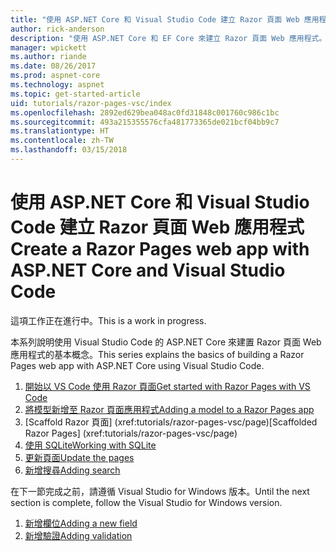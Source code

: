 ```yaml
---
title: "使用 ASP.NET Core 和 Visual Studio Code 建立 Razor 頁面 Web 應用程式"
author: rick-anderson
description: "使用 ASP.NET Core 和 EF Core 來建立 Razor 頁面 Web 應用程式。"
manager: wpickett
ms.author: riande
ms.date: 08/26/2017
ms.prod: aspnet-core
ms.technology: aspnet
ms.topic: get-started-article
uid: tutorials/razor-pages-vsc/index
ms.openlocfilehash: 2892ed629bea048ac0fd31848c001760c986c1bc
ms.sourcegitcommit: 493a215355576cfa481773365de021bcf04bb9c7
ms.translationtype: HT
ms.contentlocale: zh-TW
ms.lasthandoff: 03/15/2018
---
```

# <a name="create-a-razor-pages-web-app-with-aspnet-core-and-visual-studio-code"></a><span data-ttu-id="15aa1-103">使用 ASP.NET Core 和 Visual Studio Code 建立 Razor 頁面 Web 應用程式</span><span class="sxs-lookup"><span data-stu-id="15aa1-103">Create a Razor Pages web app with ASP.NET Core and Visual Studio Code</span></span>

<span data-ttu-id="15aa1-104">這項工作正在進行中。</span><span class="sxs-lookup"><span data-stu-id="15aa1-104">This is a work in progress.</span></span>

<span data-ttu-id="15aa1-105">本系列說明使用 Visual Studio Code 的 ASP.NET Core 來建置 Razor 頁面 Web 應用程式的基本概念。</span><span class="sxs-lookup"><span data-stu-id="15aa1-105">This series explains the basics of building a Razor Pages web app with ASP.NET Core using Visual Studio Code.</span></span>

1. [<span data-ttu-id="15aa1-106">開始以 VS Code 使用 Razor 頁面</span><span class="sxs-lookup"><span data-stu-id="15aa1-106">Get started with Razor Pages with VS Code</span></span>](xref:tutorials/razor-pages-vsc/razor-pages-start)
1. [<span data-ttu-id="15aa1-107">將模型新增至 Razor 頁面應用程式</span><span class="sxs-lookup"><span data-stu-id="15aa1-107">Adding a model to a Razor Pages app</span></span>](xref:tutorials/razor-pages-vsc/model)
1. <span data-ttu-id="15aa1-108">[Scaffold Razor 頁面]         (xref:tutorials/razor-pages-vsc/page)</span><span class="sxs-lookup"><span data-stu-id="15aa1-108">[Scaffolded Razor Pages]         (xref:tutorials/razor-pages-vsc/page)</span></span>
1. [<span data-ttu-id="15aa1-109">使用 SQLite</span><span class="sxs-lookup"><span data-stu-id="15aa1-109">Working with SQLite</span></span>](xref:tutorials/razor-pages-vsc/sql)
1. [<span data-ttu-id="15aa1-110">更新頁面</span><span class="sxs-lookup"><span data-stu-id="15aa1-110">Update the pages</span></span>](xref:tutorials/razor-pages-vsc/da1)
1. [<span data-ttu-id="15aa1-111">新增搜尋</span><span class="sxs-lookup"><span data-stu-id="15aa1-111">Adding search</span></span>](xref:tutorials/razor-pages-vsc/search)

<span data-ttu-id="15aa1-112">在下一節完成之前，請遵循 Visual Studio for Windows 版本。</span><span class="sxs-lookup"><span data-stu-id="15aa1-112">Until the next section is complete, follow the Visual Studio for Windows version.</span></span>

1. [<span data-ttu-id="15aa1-113">新增欄位</span><span class="sxs-lookup"><span data-stu-id="15aa1-113">Adding a new field</span></span>](xref:tutorials/razor-pages/new-field)
1. [<span data-ttu-id="15aa1-114">新增驗證</span><span class="sxs-lookup"><span data-stu-id="15aa1-114">Adding validation</span></span>](xref:tutorials/razor-pages/validation)

